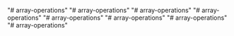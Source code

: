 "# array-operations" 
"# array-operations" 
"# array-operations" 
"# array-operations" 
"# array-operations" 
"# array-operations" 
"# array-operations" 
"# array-operations" 
